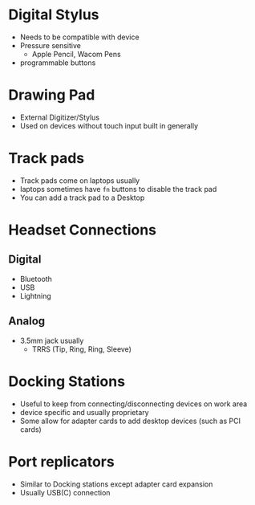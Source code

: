 # Digital Stylus
- Needs to be compatible with device
- Pressure sensitive
	- Apple Pencil, Wacom Pens
- programmable buttons
# Drawing Pad
- External Digitizer/Stylus
- Used on devices without touch input built in generally
# Track pads
- Track pads come on laptops usually
- laptops sometimes have `fn` buttons to disable the track pad
- You can add a track pad to a Desktop
# Headset Connections
## Digital
- Bluetooth
- USB
- Lightning
## Analog
- 3.5mm jack usually
	- TRRS (Tip, Ring, Ring, Sleeve)
# Docking Stations
- Useful to keep from connecting/disconnecting devices on work area
- device specific and usually proprietary
- Some allow for adapter cards to add desktop devices (such as PCI cards)
# Port replicators
- Similar to Docking stations except adapter card expansion
- Usually USB(C) connection